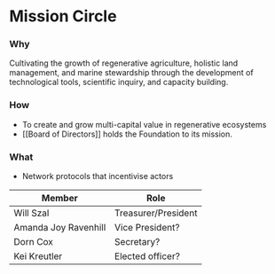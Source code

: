 # Mission Circle
### Why
Cultivating the growth of regenerative agriculture, holistic land management, and marine stewardship through the development of technological tools, scientific inquiry, and capacity building.

### How
- To create and grow multi-capital value in regenerative ecosystems
- [[Board of Directors]] holds the Foundation to its mission.

### What
- Network protocols that incentivise actors

| Member | Role | 
|---|---|
| Will Szal | Treasurer/President |
| Amanda Joy Ravenhill | Vice President? |
| Dorn Cox | Secretary? |
| Kei Kreutler | Elected officer? |
